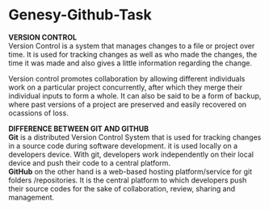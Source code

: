 # Genesy-Github-Task

**VERSION CONTROL**<br> 
Version Control is a system that manages changes to a file or project over time. It is used for tracking changes as well as who made the changes, the time it was made and also gives a little information regarding the change. 

Version control promotes collaboration by allowing different individuals work on a particular project concurrently, after which they merge their individual inputs to form a whole. It can also be said to be a form of backup, where past versions of a project are preserved and easily recovered on ocassions of loss.

**DIFFERENCE BETWEEN GIT AND GITHUB**<br>
**Git** is a distributed Version Control System that is used for tracking changes in a source code during software development. it is used locally on a developers device. With git, developers work independently on their local device and push their code to a central platform.<br>
**GitHub** on the other hand is a web-based hosting platform/service for git folders /repositories. It is the central platform to which developers push their source codes for the sake of collaboration, review, sharing and management. 
